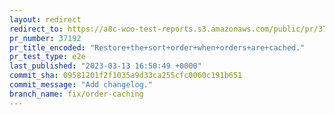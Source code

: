 ```yaml
---
layout: redirect
redirect_to: https://a8c-woo-test-reports.s3.amazonaws.com/public/pr/37192/e2e/index.html
pr_number: 37192
pr_title_encoded: "Restore+the+sort+order+when+orders+are+cached."
pr_test_type: e2e
last_published: "2023-03-13 16:50:49 +0000"
commit_sha: 09581201f2f1035a9d33ca255cfc0060c191b651
commit_message: "Add changelog."
branch_name: fix/order-caching
---
```

